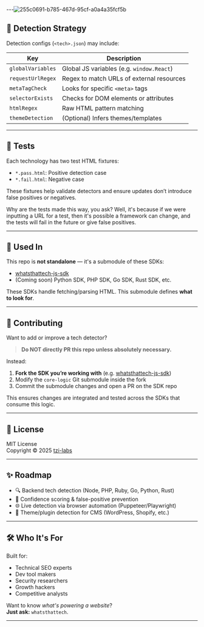 
---![255c0691-b785-467d-95cf-a0a4a35fcf5b](https://github.com/user-attachments/assets/7c804d73-d067-4f04-b439-78ecaa0eefb6)


## 🧠 Detection Strategy

Detection configs (`<tech>.json`) may include:

| Key              | Description |
|------------------|-------------|
| `globalVariables`| Global JS variables (e.g. `window.React`) |
| `requestUrlRegex`| Regex to match URLs of external resources |
| `metaTagCheck`   | Looks for specific `<meta>` tags |
| `selectorExists` | Checks for DOM elements or attributes |
| `htmlRegex`      | Raw HTML pattern matching |
| `themeDetection` | (Optional) Infers themes/templates |

---

## 🧪 Tests

Each technology has two test HTML fixtures:

- `*.pass.html`: Positive detection case
- `*.fail.html`: Negative case

These fixtures help validate detectors and ensure updates don’t introduce false positives or negatives.

Why are the tests made this way, you ask? Well, it's because if we were inputting a URL for a test, then it's possible a framework can change, and the tests will fail in the future or give false positives.

---

## 🔄 Used In

This repo is **not standalone** — it's a submodule of these SDKs:

- [whatsthattech-js-sdk](https://github.com/tzi-labs/whatsthattech-js-sdk)
- (Coming soon) Python SDK, PHP SDK, Go SDK, Rust SDK, etc.

These SDKs handle fetching/parsing HTML. This submodule defines **what to look for**.

---

## 🤝 Contributing

Want to add or improve a tech detector?

> **Do NOT directly PR this repo unless absolutely necessary.**

Instead:

1. **Fork the SDK you’re working with** (e.g. [whatsthattech-js-sdk](https://github.com/tzi-labs/whatsthattech-js-sdk))
2. Modify the `core-logic` Git submodule inside the fork
3. Commit the submodule changes and open a PR on the SDK repo

This ensures changes are integrated and tested across the SDKs that consume this logic.

---

## 📄 License

MIT License  
Copyright © 2025 [tzi-labs](https://github.com/tzi-labs)

---

## ✨ Roadmap

- 🔍 Backend tech detection (Node, PHP, Ruby, Go, Python, Rust)
- 🎯 Confidence scoring & false-positive prevention
- 🌐 Live detection via browser automation (Puppeteer/Playwright)
- 🎨 Theme/plugin detection for CMS (WordPress, Shopify, etc.)

---

## 🛠 Who It's For

Built for:

- Technical SEO experts
- Dev tool makers
- Security researchers
- Growth hackers
- Competitive analysts

Want to know *what's powering a website*?  
**Just ask:** `whatsthattech`.

---
